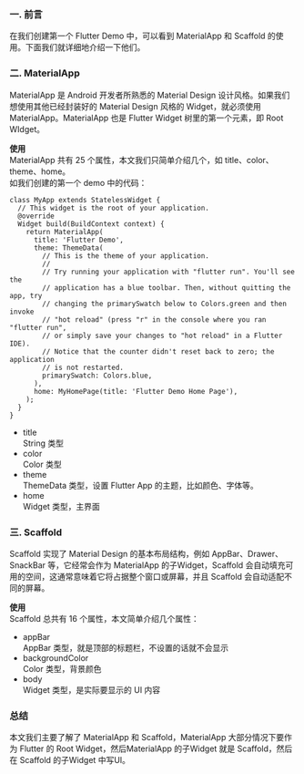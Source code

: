 ### 一. 前言
   
在我们创建第一个 Flutter Demo 中，可以看到 MaterialApp 和 Scaffold 的使用。下面我们就详细地介绍一下他们。

### 二. MaterialApp
   
MaterialApp 是 Android 开发者所熟悉的 Material Design 设计风格。如果我们想使用其他已经封装好的 Material Design 风格的 Widget，就必须使用 MaterialApp。MaterialApp 也是 Flutter Widget 树里的第一个元素，即 Root WIdget。  
   
**使用**  
MaterialApp 共有 25 个属性，本文我们只简单介绍几个，如 title、color、theme、home。  
如我们创建的第一个 demo 中的代码：  
```
class MyApp extends StatelessWidget {
  // This widget is the root of your application.
  @override
  Widget build(BuildContext context) {
    return MaterialApp(
      title: 'Flutter Demo',
      theme: ThemeData(
        // This is the theme of your application.
        //
        // Try running your application with "flutter run". You'll see the
        // application has a blue toolbar. Then, without quitting the app, try
        // changing the primarySwatch below to Colors.green and then invoke
        // "hot reload" (press "r" in the console where you ran "flutter run",
        // or simply save your changes to "hot reload" in a Flutter IDE).
        // Notice that the counter didn't reset back to zero; the application
        // is not restarted.
        primarySwatch: Colors.blue,
      ),
      home: MyHomePage(title: 'Flutter Demo Home Page'),
    );
  }
}
```
- title  
String 类型  
- color  
Color 类型  
- theme  
ThemeData 类型，设置 Flutter App 的主题，比如颜色、字体等。  
- home  
Widget 类型，主界面  
### 三. Scaffold
   
Scaffold 实现了 Material Design 的基本布局结构，例如 AppBar、Drawer、SnackBar 等，它经常会作为 MaterialApp 的子Widget，Scaffold 会自动填充可用的空间，这通常意味着它将占据整个窗口或屏幕，并且 Scaffold 会自动适配不同的屏幕。  
   
**使用**  
Scaffold 总共有 16 个属性，本文简单介绍几个属性：  
- appBar  
AppBar 类型，就是顶部的标题栏，不设置的话就不会显示  
- backgroundColor  
Color 类型，背景颜色  
- body   
Widget 类型，是实际要显示的 UI 内容  
   
### 总结  
本文我们主要了解了 MaterialApp 和 Scaffold，MaterialApp 大部分情况下要作为 Flutter 的 Root Widget，然后MaterialApp 的子Widget 就是 Scaffold，然后在 Scaffold 的子Widget 中写UI。

